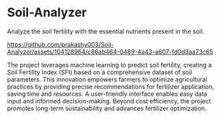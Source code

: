 # Soil-Analyzer
 Analyze the soil fertility with the essential nutrients present in the soil.
 


https://github.com/prakashy003/Soil-Analyzer/assets/104128964/c86ab464-0489-4a43-a607-fd0d3aa73c65

The project leverages machine learning to predict soil fertility, creating a Soil Fertility Index (SFI) based on a comprehensive dataset of soil parameters. This innovation empowers farmers to optimize agricultural practices by providing precise recommendations for fertilizer application, saving time and resources. A user-friendly interface enables easy data input and informed decision-making. Beyond cost efficiency, the project promotes long-term sustainability and advances fertilizer optimization.
